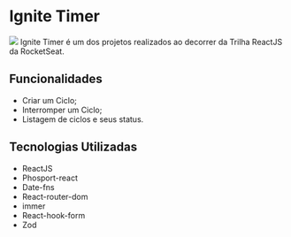 # Ignite Timer
<img src="https://i.imgur.com/WafVdXB.gif">
Ignite Timer é um dos projetos realizados ao decorrer da Trilha ReactJS da RocketSeat.

## Funcionalidades
- Criar um Ciclo;
- Interromper um Ciclo;
- Listagem de ciclos e seus status.

## Tecnologias Utilizadas
- ReactJS
- Phosport-react
- Date-fns
- React-router-dom
- immer
- React-hook-form
- Zod
